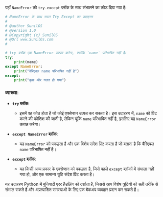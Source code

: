 यहाँ `NameError` को `try-except` ब्लॉक के साथ संभालने का कोड दिया गया है:

```python
# NameError के साथ सरल Try Except का उदाहरण
# 
# @author SunilOS  
# @version 1.0
# @Copyright (c) SunilOS  
# @Url www.SunilOs.com
#  

# try ब्लॉक एक NameError उत्पन्न करेगा, क्योंकि `name` परिभाषित नहीं है:
try:
    print(name)
except NameError:
    print("वैरिएबल name परिभाषित नहीं है")
except:
    print("कुछ और गलत हो गया")
```

### व्याख्या:
- **`try` ब्लॉक**:
  - इसमें वह कोड होता है जो कोई एक्सेप्शन उत्पन्न कर सकता है। इस उदाहरण में, `name` को प्रिंट करने की कोशिश की जाती है, लेकिन चूंकि `name` परिभाषित नहीं है, इसलिए यह `NameError` उत्पन्न करेगा।

- **`except NameError` ब्लॉक**:
  - यह `NameError` को पकड़ता है और एक विशेष संदेश प्रिंट करता है जो बताता है कि वैरिएबल `name` परिभाषित नहीं है।

- **`except` ब्लॉक**:
  - यह किसी अन्य प्रकार के एक्सेप्शन को पकड़ता है, जिसे पहले `except` ब्लॉकों में संभाला नहीं गया हो, और एक सामान्य त्रुटि संदेश प्रिंट करता है।

यह उदाहरण Python में बुनियादी एरर हैंडलिंग को दर्शाता है, जिससे आप विशेष त्रुटियों को सही तरीके से संभाल सकते हैं और अप्रत्याशित समस्याओं के लिए एक बैकअप व्यवहार प्रदान कर सकते हैं।
